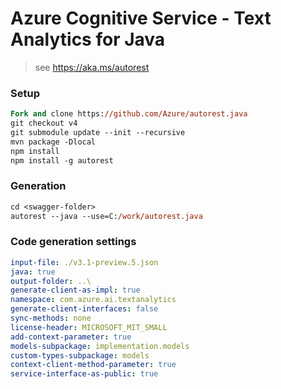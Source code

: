 # Azure Cognitive Service - Text Analytics for Java

> see https://aka.ms/autorest

### Setup
```ps
Fork and clone https://github.com/Azure/autorest.java 
git checkout v4
git submodule update --init --recursive
mvn package -Dlocal
npm install
npm install -g autorest
```

### Generation
```ps
cd <swagger-folder>
autorest --java --use=C:/work/autorest.java
```

### Code generation settings
``` yaml
input-file: ./v3.1-preview.5.json
java: true
output-folder: ..\
generate-client-as-impl: true
namespace: com.azure.ai.textanalytics
generate-client-interfaces: false
sync-methods: none
license-header: MICROSOFT_MIT_SMALL
add-context-parameter: true
models-subpackage: implementation.models
custom-types-subpackage: models
context-client-method-parameter: true
service-interface-as-public: true
```
